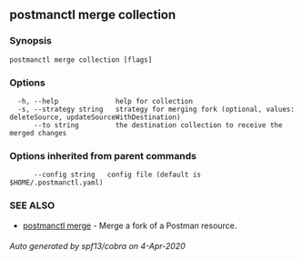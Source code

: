 ## postmanctl merge collection



### Synopsis



```
postmanctl merge collection [flags]
```

### Options

```
  -h, --help              help for collection
  -s, --strategy string   strategy for merging fork (optional, values: deleteSource, updateSourceWithDestination)
      --to string         the destination collection to receive the merged changes
```

### Options inherited from parent commands

```
      --config string   config file (default is $HOME/.postmanctl.yaml)
```

### SEE ALSO

* [postmanctl merge](postmanctl_merge.md)	 - Merge a fork of a Postman resource.

###### Auto generated by spf13/cobra on 4-Apr-2020
